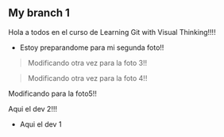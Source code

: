 ## My branch 1

Hola a todos en el curso de Learning Git with Visual Thinking!!!!


- Estoy preparandome para mi segunda foto!!

> Modificando otra vez para la foto 3!!

> Modificando otra vez para la foto 4!!

Modificando para la foto5!!



Aqui el dev 2!!!
- Aqui el dev 1 

